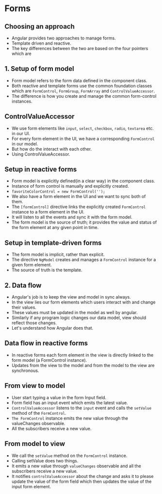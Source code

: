 # Forms

## Choosing an approach

- Angular provides two approaches to manage forms.
- Template driven and reactive.
- The key differences between the two are based on the four pointers which are


## 1. Setup of form model

- Form model refers to the form data defined in the component class.
- Both reactive and template forms use the common foundation classes which are `FormControl`, `FormGroup`, `FormArray` and `ControlValueAccessor`.
- The difference is how you create and manage the common form-control instances.

## ControlValueAccessor

- We use form elements like `input`, `select`, `checkbox`, `radio`, `textarea` etc. in our UI.
- For every form element in the UI, we have a corresponding `FormControl` in our model.
- But how do the interact with each other.
- Using ControlValueAccessor.

## Setup in reactive forms

- Form model is explicitly defined(in a clear way) in the component class.
- Instance of form control is manually and explicitly created.
- `favoriteColorControl = new FormControl('');`
- We also have a form element in the UI and we want to sync both of them.
- The `[formControl]` directive links the explicitly created `FormControl` instance to a form element in the UI.
- It will listen to all the events and sync it with the form model.
- The form model is the source of truth; it provides the value and status of the form element at any given point in time.

## Setup in template-driven forms

- The form model is implicit, rather than explicit.
- The directive `NgModel` creates and manages a `FormControl` instance for a given form element.
- The source of truth is the template.

## 2. Data flow

- Angular's job is to keep the view and model in sync always.
- In the view lies our form elements which users interact with and change their values.
- These values must be updated in the model as well by angular.
- Similarly if any program logic changes our data model, view should reflect those changes.
- Let's understand how Angular does that.

## Data flow in reactive forms

- In reactive forms each form element in the view is directly linked to the form model (a FormControl instance).
- Updates from the view to the model and from the model to the view are synchronous.

## From view to model

- User start typing a value in the form Input field.
- Form field has an input event which emits the latest value.
- `ControlValueAccessor` listens to the `input` event and calls the `setValue` method of the `FormControl`.
- `The FormControl` instance emits the new value through the valueChanges observable.
- All the subscribers receive a new value.

## From model to view

- We call the `setValue` method on the `FormControl` instance.
- Calling setValue does two things.
- It emits a new value through `valueChanges` observable and all the subscribers receive a new value.
- It notifies `controlValueAccessor` about the change and asks it to please update the value of the form field which then updates the value of the input form element.



